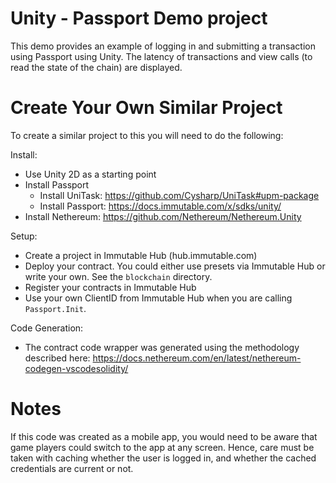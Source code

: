 # Unity - Passport Demo project

This demo provides an example of logging in and submitting a transaction using Passport using Unity. The latency of transactions and view calls (to read the state of the chain) are displayed. 

# Create Your Own Similar Project

To create a similar project to this you will need to do the following:

Install:

* Use Unity 2D as a starting point
* Install Passport
  * Install UniTask: https://github.com/Cysharp/UniTask#upm-package
  * Install Passport: https://docs.immutable.com/x/sdks/unity/
* Install Nethereum: https://github.com/Nethereum/Nethereum.Unity

Setup:

* Create a project in Immutable Hub (hub.immutable.com)
* Deploy your contract. You could either use presets via Immutable Hub or write your own. See the `blockchain` directory.
* Register your contracts in Immutable Hub
* Use your own ClientID from Immutable Hub when you are calling `Passport.Init`.

Code Generation: 

* The contract code wrapper was generated using the methodology described here: https://docs.nethereum.com/en/latest/nethereum-codegen-vscodesolidity/

# Notes

If this code was created as a mobile app, you would need to be aware that game players could switch to the app at any screen. Hence, care must be taken with caching whether the user is logged in, and whether the cached credentials are current or not.

